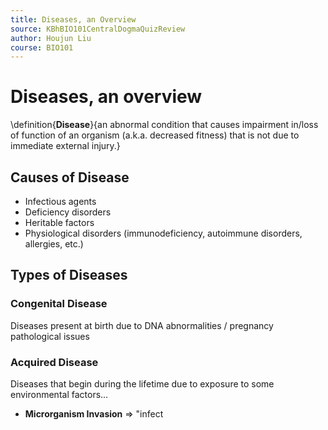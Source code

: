 ```yaml
---
title: Diseases, an Overview
source: KBhBIO101CentralDogmaQuizReview
author: Houjun Liu
course: BIO101
---
```


# Diseases, an overview
\definition{**Disease**}{an abnormal condition that causes impairment in/loss of function of an organism (a.k.a. decreased fitness) that is not due to immediate external injury.}

## Causes of Disease
* Infectious agents
* Deficiency disorders
* Heritable factors
* Physiological disorders (immunodeficiency, autoimmune disorders, allergies, etc.)

## Types of Diseases
### Congenital Disease
Diseases present at birth due to DNA abnormalities / pregnancy pathological issues

### Acquired Disease
Diseases that begin during the lifetime due to exposure to some environmental factors...

- **Microrganism Invasion** => "infect



